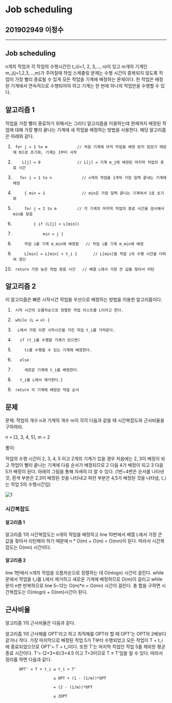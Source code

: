 # Job scheduling

## 201902949 이정수

--------------------------------------------------

## Job scheduling

 n개의 작업과 각 작업의 수행시간인 t_i(i=1, 2, 3,..., n)이 있고 m개의 기계인 m_j(j=1,2,3,...,m)가 주어질때 작업 스케줄링 문제는 수행 시간이 중복되지 않도록 작업이 가장 빨리 종료될 수 있게 모든 작업을 기계에 배정하는 문제이다.
한 작업은 배정된 기계에서 연속적으로 수행되어야 하고 기계는 한 번에 하나의 작업만을 수행할 수 있다.


## 알고리즘 1

작업을 가장 빨리 종료하기 위해서는 그리디 알고리즘을 이용하는데 현재까지 배정된 작업에 대해 가장 빨리 끝나는 기계에 새 작업을 배정하는 방법을 사용한다. 해당 알고리즘은 아래와 같다.

1.      for j = 1 to m             // 처음 기계에 아직 작업을 배정 받지 않았기 때문에 0으로 초기화, 기계는 1부터 시작
2.         L[j] = 0                // L[j] = 기계 m_j에 배정된 마지막 작업의 종료 시간
3.        for i = 1 to n             // n개의 작업을 1개씩 가장 일찍 끝내는 기게에 배정
4.          { min = 1                // min은 가장 일찍 끝나는 기계여서 1로 초기화
5.          for j = 2 to m         // 각 기계의 마지막 작업의 종료 시간을 검사해서 min을 찾음
6.              { if (L[j] < L[min])
7.                  min = j }
8.          작업 i를 기계 m_min에 배정함   // 작업 i를 기계 m_min에 배정 
9.          L[min] = L[min] + t_i }       // L[min]을 작업 i의 수행 시간을 더하여 갱신   
10.      return 가장 늦은 작업 종료 시간   // 배열 L에서 가장 큰 값을 찾아서 리턴



## 알고리즘 2

이 알고리즘은 빠른 시작시간 작업을 우선으로 배정하는 방법을 이용한 알고리즘이다.

1.      시작 시간의 오름차순으로 정렬한 작업 리스트를 L이라고 한다.
2.      while (L ≠ ∅) {
3.       L에서 가장 이른 시작시간을 가진 작업 t_i를 가져온다.
4.        if (t_i를 수행할 기계가 있으면)
5.          ti를 수행할 수 있는 기계에 배정한다.
6.        else
7.          새로운 기계에 t_i를 배정한다.
8.        t_i를 L에서 제거한다.}
9.      return 각 기계에 배정된 작업 순서



## 문제

문제: 작업의 개수 n과 기계의 개수 m이 각각 다음과 같을 때 시간복잡도와 근사비율을 구하여라.

n = [2, 3, 4, 5], m = 2  

풀이:

작업의 수행 시간이 2, 3, 4, 5 이고 2개의 기계가 있을 경우 처음에는 2, 3이 배정이 되고 작업이 빨리 끝나는 기계에 다음 순서가 배정되므로 2 다음 4가 배정이 되고 3 다음 5가 배정이 된다.
아래의 그림을 통해 자세히 더 알 수 있다. (1번~4번은 순서를 나타낸 것, 흰색 부분은 2,3이 배정된 것을 나타내고 파란 부분은 4,5가 배정된 것을 나타냄, t_i는 작업 5의 수행시간임)

![1](https://user-images.githubusercontent.com/81748368/118560030-d40b6180-b7a3-11eb-91bf-69b56519b105.PNG)

 

### 시간복잡도

#### 알고리즘 1

알고리즘 1의 시간복잡도는 n개의 작업을 배정하고 line 10번에서 배열 L에서 가장 큰 값을 찾아서 리턴해야 하기 때문에 n * O(m) + O(m) = O(mn)이 된다.
따라서 시간복잡도는 O(mn) 시간이다.

#### 알고리즘 2

line 1번에서 n개의 작업을 오름차순으로 정렬하는 데 O(nlogn) 시간이 걸린다.
while문에서 작업을 t_i를 L에서 제거하고 새로운 기게에 배정하므로 O(m)이 걸리고 while 문이 n번 반복하므로 line 5~12는 O(m)*n = O(mn) 시간이 걸린다.
총 합을 구하면 시간복잡도는 O(nlogn) + O(nm)시간이 된다.


## 근사비율

알고리즘 1의 근사비율은 다음과 같다.

알고리즘 1의 근사해를 OPT'라고 하고 최적해를 OPT라 할 때 OPT'는 OPT의 2배보다 같거나 작다. 가장 마지막으로 배정된 작업 5가 T부터 수행되었고 모든 작업이 T + t_i에 종료되었으므로 OPT'= T + t_i이다. 또한 T'는 마지막 작업인 작업 5를 제외한 평균 종료 시간이다. T'= (2+3+4)/3=4.5 이고 T=3이므로 T ≤ T'임을 알 수 있다.
따라서 정리를 하면 다음과 같다. 

          OPT' = T + t_i ≤ t_i + T'

                         ≤ OPT + (1 - (1/m))*OPT 
               
                         = (2 - (1/m))*OPT
               
                         ≤ 2OPT

